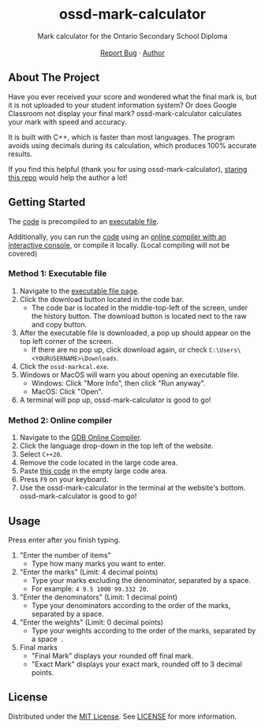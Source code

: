 <br />
<div align="center">
  <h1 align="center">ossd-mark-calculator</h3>

  <p align="center">
    Mark calculator for the Ontario Secondary School Diploma
    <br />
    <br />
    <a href="https://github.com/udontur/ossd-mark-calculator/issues?q=sort%3Aupdated-desc+is%3Aissue+is%3Aopen">Report Bug</a>
    ·
    <a href="https://github.com/udontur">Author</a>
  </p>
</div>

<!-- ABOUT THE PROJECT -->
## About The Project

Have you ever received your score and wondered what the final mark is, but it is not uploaded to your student information system? Or does Google Classroom not display your final mark? ossd-mark-calculator calculates your mark with speed and accuracy. 

It is built with C++, which is faster than most languages. The program avoids using decimals during its calculation, which produces 100% accurate results.  

If you find this helpful (thank you for using ossd-mark-calculator), [staring this repo](https://docs.github.com/en/get-started/exploring-projects-on-github/saving-repositories-with-stars) would help the author a lot!

## Getting Started

The [code](https://github.com/udontur/ossd-mark-calculator/blob/main/src/main.cpp) is precompiled to an [executable file](https://github.com/udontur/ossd-mark-calculator/blob/main/ossd-markcal.exe). 

Additionally, you can run the [code](https://github.com/udontur/ossd-mark-calculator/blob/main/src/main.cpp) using an [online compiler with an interactive console](https://www.onlinegdb.com/online_c_compiler), or compile it locally. (Local compiling will not be covered) 

### Method 1: Executable file

1. Navigate to the [executable file page](https://github.com/udontur/ossd-mark-calculator/blob/main/ossd-markcal.exe).
2. Click the download button located in the code bar. 
    - The code bar is located in the middle-top-left of the screen, under the history button. The download button is located next to the raw and copy button. 
3. After the executable file is downloaded, a pop up should appear on the top left corner of the screen. 
    - If there are no pop up, click download again, or check  ```C:\Users\<YOURUSERNAME>\Downloads```.
4. Click the ```ossd-markcal.exe```.
5. Windows or MacOS will warn you about opening an executable file.
    - Windows: Click "More Info", then click "Run anyway".
    - MacOS: Click "Open".
6. A terminal will pop up, ossd-mark-calculator is good to go!

### Method 2: Online compiler
1. Navigate to the [GDB Online Compiler](https://www.onlinegdb.com/).
2. Click the language drop-down in the top left of the website.
3. Select ```C++20```.
4. Remove the code located in the large code area.
5. Paste [this code](https://github.com/udontur/ossd-mark-calculator/blob/main/src/main.cpp) in the empty large code area.
6. Press ```F9``` on your keyboard.
7. Use the ossd-mark-calculator in the terminal at the website's bottom. ossd-mark-calculator is good to go!

## Usage
Press enter after you finish typing.
1. "Enter the number of items"
    - Type how many marks you want to enter.
2. "Enter the marks" (Limit: 4 decimal points)
    - Type your marks excluding the denominator, separated by a space.
    - For example: ```4 9.5 1000 99.332 20```.
3. "Enter the denominators" (Limit: 1 decimal point)
    - Type your denominators according to the order of the marks, separated by a space.
4. "Enter the weights" (Limit: 0 decimal points)
    - Type your weights according to the order of the marks, separated by a space  .  
5. Final marks
    - "Final Mark" displays your rounded off final mark.
    - "Exact Mark" displays your exact mark, rounded off to 3 decimal points.

## License

Distributed under the [MIT License](https://github.com/udontur/ossd-mark-calculator/blob/main/LICENSE). See [LICENSE](https://github.com/udontur/ossd-mark-calculator/blob/main/LICENSE) for more information.
